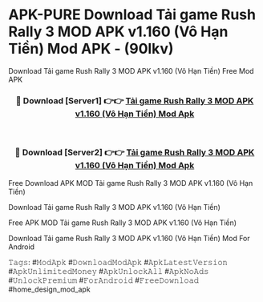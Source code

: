 # APK-PURE Download Tải game Rush Rally 3 MOD APK v1.160 (Vô Hạn Tiền) Mod APK - (90lkv)
Download Tải game Rush Rally 3 MOD APK v1.160 (Vô Hạn Tiền) Free Mod APK

<div align="center">
<h3>🔴 Download [Server1] 👉👉 <a href="https://apk-comot.site?title=Tải_game_Rush_Rally_3_MOD_APK_v1.160_(Vô_Hạn_Tiền)">Tải game Rush Rally 3 MOD APK v1.160 (Vô Hạn Tiền) Mod Apk</a></h3><br>

<h3>🔴 Download [Server2] 👉👉 <a href="https://apk-comot.site?title=Tải_game_Rush_Rally_3_MOD_APK_v1.160_(Vô_Hạn_Tiền)">Tải game Rush Rally 3 MOD APK v1.160 (Vô Hạn Tiền) Mod Apk</a></h3>
</div>


Free Download APK MOD Tải game Rush Rally 3 MOD APK v1.160 (Vô Hạn Tiền)

Download Tải game Rush Rally 3 MOD APK v1.160 (Vô Hạn Tiền) 

Free APK MOD Tải game Rush Rally 3 MOD APK v1.160 (Vô Hạn Tiền) 

Download Tải game Rush Rally 3 MOD APK v1.160 (Vô Hạn Tiền) Mod For Android

𝚃𝚊𝚐𝚜: #𝙼𝚘𝚍𝙰𝚙𝚔 #𝙳𝚘𝚠𝚗𝚕𝚘𝚊𝚍𝙼𝚘𝚍𝙰𝚙𝚔 #𝙰𝚙𝚔𝙻𝚊𝚝𝚎𝚜𝚝𝚅𝚎𝚛𝚜𝚒𝚘𝚗 #𝙰𝚙𝚔𝚄𝚗𝚕𝚒𝚖𝚒𝚝𝚎𝚍𝙼𝚘𝚗𝚎𝚢 #𝙰𝚙𝚔𝚄𝚗𝚕𝚘𝚌𝚔𝙰𝚕𝚕 #𝙰𝚙𝚔𝙽𝚘𝙰𝚍𝚜 #𝚄𝚗𝚕𝚘𝚌𝚔𝙿𝚛𝚎𝚖𝚒𝚞𝚖 #𝙵𝚘𝚛𝙰𝚗𝚍𝚛𝚘𝚒𝚍 #𝙵𝚛𝚎𝚎𝙳𝚘𝚠𝚗𝚕𝚘𝚊𝚍 #home_design_mod_apk